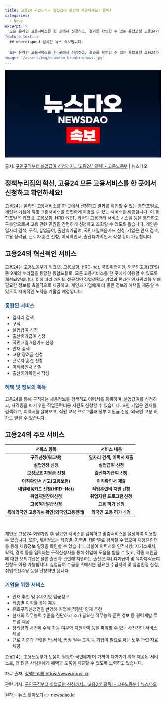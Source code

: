 ```yaml
---
title: 고용24 구인구직과 실업급여 한번에 해결하세요! 클릭!
categories:
  - News
excerpt: >
  모든 온라인 고용서비스를 한 곳에서 신청하고, 결과를 확인할 수 있는 통합포털 고용24가 문을 열었다. 이 …
feature_text: >
  ## whereispost 실시간 뉴스 속보입니다.

  모든 온라인 고용서비스를 한 곳에서 신청하고, 결과를 확인할 수 있는 통합포털 고용24가 문을 열었다. 이 …
image: '/assets/img/newsdao_breakingnews.jpg'
---
```


![뉴스다오 속보](/assets/img/newsdao_breakingnews.jpg)

<p>출처: <a href="https://newsdao.kr/3299" rel="dofollow">구인구직부터 실업급여 신청까지…‘고용24’ 클릭! - 고용노동부</a> | 뉴스다오</p>

<h2>정책누리집의 혁신, 고용24 모든 고용서비스를 한 곳에서 신청하고 확인하세요!</h2>
<p data-ke-size="size16">고용24는 온라인 고용서비스를 한 곳에서 신청하고 결과를 확인할 수 있는 통합포털로, 개인과 기업이 각종 고용서비스를 간편하게 이용할 수 있는 서비스를 제공합니다. 이 통합포털은 워크넷, 고용보험, HRD-NET, 외국인 고용관리 서비스 시스템 등을 통합하고 구축함으로써 고용 관련 민원을 간편하게 신청하고 조회할 수 있도록 돕습니다. 개인은 일자리 검색, 구직, 실업급여, 출산휴가급여, 국민내일배움카드 신청, 기업은 인재 검색, 고용 장려금, 근로자 훈련 신청, 이직확인서, 출산휴가확인서 작성 등이 가능합니다.</p>
<h2 data-ke-size="size26">고용24의 혁신적인 서비스</h2>
<p>고용24는 고용노동부가 워크넷, 고용보험, HRD-net, 국민취업지원, 외국인고용(EPS) 등 9개의 누리집을 통합한 통합포털로, 모든 고용서비스를 한 곳에서 이용할 수 있도록 개선되었습니다. 이에 따라 개인의 성공적인 직업생활과 기업의 편리한 인사관리를 위해 필요한 정보를 효율적으로 제공하고, 개인과 기업에게 더 좋은 정보와 혜택을 제공할 수 있도록 지속적인 노력을 기울일 예정입니다.</p>
<h3 data-ke-size="size24"><b><span style="color: #1a5490;">통합된 서비스</span></b></h3>
<ul>
<li>일자리 검색</li>
<li>구직</li>
<li>실업급여 신청</li>
<li>출산휴가급여 신청</li>
<li>국민내일배움카드 신청</li>
<li>인재 검색</li>
<li>고용 장려금 신청</li>
<li>근로자 훈련 신청</li>
<li>이직확인서 신청</li>
<li>출산휴가확인서 작성</li>
</ul>
<h3 data-ke-size="size24"><b><span style="color: #1a5490;">혜택 및 정보의 획득</span></b></h3>
<p>고용24를 통해 구직자는 채용정보를 검색하고 이력서를 등록하며, 실업급여를 신청하고, 자격증을 따기 위한 직업훈련비용 지원도 신청할 수 있습니다. 또한 기업은 인재를 검색하고, 이력서를 살펴보고, 직원 교육 프로그램과 정부 지원금 신청, 외국인 고용 허가도 받을 수 있습니다.</p>
<h2 data-ke-size="size26">고용24의 주요 서비스</h2>
<table>
<thead>
<tr>
<th style="text-align: center;">서비스 항목</th>
<th style="text-align: center;">서비스 내용</th>
</tr>
</thead>
<tbody>
<tr>
<td style="text-align: center; height: 17px;"><b>구직신청(워크넷)</b></td>
<td style="text-align: center; height: 17px;"><b>일자리 검색, 이력서 제출</b></td>
</tr>
<tr>
<td style="text-align: center; height: 17px;"><b>실업인정 신청</b></td>
<td style="text-align: center; height: 17px;"><b>실업급여 신청</b></td>
</tr>
<tr>
<td style="text-align: center; height: 17px;"><b>모성보호 지원금 신청</b></td>
<td style="text-align: center; height: 17px;"><b>출산휴가급여 신청</b></td>
</tr>
<tr>
<td style="text-align: center; height: 17px;"><b>이직확인서 신고(고용보험)</b></td>
<td style="text-align: center; height: 17px;"><b>이직확인서 제출</b></td>
</tr>
<tr>
<td style="text-align: center; height: 17px;"><b>내일배움카드 신청(HRD-Net)</b></td>
<td style="text-align: center; height: 17px;"><b>직업훈련비 지원 신청</b></td>
</tr>
<tr>
<td style="text-align: center; height: 17px;"><b>취업지원참여신청</b></td>
<td style="text-align: center; height: 17px;"><b>취업지원 프로그램 신청</b></td>
</tr>
<tr>
<td style="text-align: center; height: 17px;"><b>고용허가발급신청</b></td>
<td style="text-align: center; height: 17px;"><b>고용 허가 신청</b></td>
</tr>
<tr>
<td style="text-align: center; height: 17px;"><b>특례외국인 고용가능 확인(외국인고용관리)</b></td>
<td style="text-align: center; height: 17px;"><b>외국인 고용 허가 신청</b></td>
</tr>
</tbody>
</table>
<p data-ke-size="size16">&nbsp;</p>
<p>개인은 고용24 회원가입 후 필요한 서비스를 검색하고 맞춤서비스를 설정하여 이용할 수 있습니다. 또한, 채용정보는 직종별, 지역별, 테마별로 검색할 수 있으며 채용캘린더를 통해 채용정보 일정을 확인할 수 있습니다. 더불어 이력서와 인적사항, 자기소개서, 학력, 경력 등을 입력하는 구직신청서를 통해 취업에 도움을 받을 수 있고, 각종 지원금에 대한 모의계산은 물론 출산과 관련해 지원하는 출산(전후) 휴가급여 및 육아휴직급여 신청도 이용 가능합니다. 실업급여 수급을 위해서는 필요한 수급자격 및 실업인정 신청, 취업촉진수당 등을 신청하면 됩니다.</p>
<h3 data-ke-size="size24"><b><span style="color: #1a5490;">기업을 위한 서비스</span></b></h3>
<ul>
<li>인재 추천 및 유사기업 임금정보</li>
<li>직종별 이직률 통계 제공</li>
<li>유효구직신청건을 반영해 기업에 적절한 인재 추천</li>
<li>현재의 직무능력 수준을 진단하고 추가 필요한 직무능력·훈련 정보 등 경력개발 로드맵 제공</li>
<li>장려금과 사전에 수혜 가능 여부와 지원금액 등을 파악할 수 있는 사전진단 서비스 제공</li>
<li>근로 기준과 관련된 법·서식, 법정 필수 교육 등 기업이 필요로 하는 노무 관련 자료 제공</li>
</ul>
<p>고용24는 고용노동부가 도움이 필요한 국민에게 더 가까이 다가가기 위해 제공된 서비스로, 더 많은 사람들에게 혜택과 도움을 제공할 수 있도록 노력하고 있습니다.</p>
<p data-ke-size="size16"></p>
<p>자료 출처: <a href="https://https://www.korea.kr">정책브리핑 https://www.korea.kr</a></p>
<p>관련 기사: <a href="https://newsdao.kr/3299">구인구직부터 실업급여 신청까지…‘고용24’ 클릭! - 고용노동부 | 뉴스다오</a></p> 

원하는 뉴스 찾아보기 👉 <a href="https://newsdao.kr" rel="dofollow">newsdao.kr</a>


